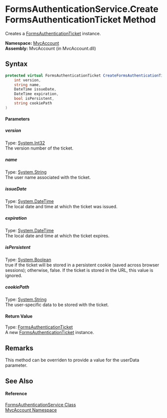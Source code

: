 FormsAuthenticationService.CreateFormsAuthenticationTicket Method
=================================================================
Creates a [FormsAuthenticationTicket][1] instance.

**Namespace:** [MvcAccount][2]  
**Assembly:** MvcAccount (in MvcAccount.dll)

Syntax
------

```csharp
protected virtual FormsAuthenticationTicket CreateFormsAuthenticationTicket(
	int version,
	string name,
	DateTime issueDate,
	DateTime expiration,
	bool isPersistent,
	string cookiePath
)
```

#### Parameters

##### *version*
Type: [System.Int32][3]  
The version number of the ticket.

##### *name*
Type: [System.String][4]  
The user name associated with the ticket.

##### *issueDate*
Type: [System.DateTime][5]  
The local date and time at which the ticket was issued.

##### *expiration*
Type: [System.DateTime][5]  
The local date and time at which the ticket expires.

##### *isPersistent*
Type: [System.Boolean][6]  
true if the ticket will be stored in a persistent cookie (saved across browser sessions); otherwise, false. If the ticket is stored in the URL, this value is ignored.

##### *cookiePath*
Type: [System.String][4]  
The user-specific data to be stored with the ticket.

#### Return Value
Type: [FormsAuthenticationTicket][1]  
A new [FormsAuthenticationTicket][1] instance.

Remarks
-------
This method can be overriden to provide a value for the userData parameter.

See Also
--------

#### Reference
[FormsAuthenticationService Class][7]  
[MvcAccount Namespace][2]  

[1]: http://msdn.microsoft.com/en-us/library/se1843z2
[2]: ../README.md
[3]: http://msdn.microsoft.com/en-us/library/td2s409d
[4]: http://msdn.microsoft.com/en-us/library/s1wwdcbf
[5]: http://msdn.microsoft.com/en-us/library/03ybds8y
[6]: http://msdn.microsoft.com/en-us/library/a28wyd50
[7]: README.md